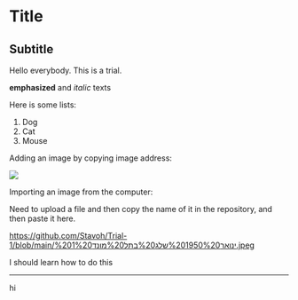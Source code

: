 # Title

## Subtitle

Hello everybody. This is a trial.

**emphasized** and _italic_ texts

Here is some lists:

1. Dog
2. Cat
3. Mouse

Adding an image by copying image address:

![](https://i.natgeofe.com/n/7bd4e32f-9caf-4f2f-96f9-aa456d99896f/MM10120_230829_14318.jpg?w=2880&h=1920)

Importing an image from the computer:

Need to upload a file and then copy the name of it in the repository, and then paste it here.

https://github.com/Stavoh/Trial-1/blob/main/ינואר%201950%20שלג%20בתל%20מונד%201%20.jpeg

I should learn how to do this

---

hi

